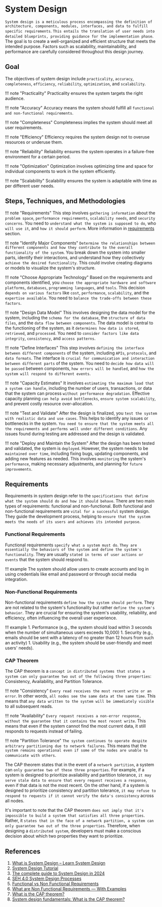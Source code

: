 # System Design

`System design is a meticulous process encompassing the definition of architecture, components, modules, interfaces, and data to fulfill specific requirements`. `This entails the translation of user needs into detailed blueprints, providing guidance for the implementation phase`. The goal is to create a well-organized and efficient structure that meets the intended purpose. Factors such as scalability, maintainability, and performance are carefully considered throughout this design journey.

## Goal

The objectives of system design include `practicality`, `accuracy`, `completeness`, `efficiency`, `reliability`, `optimization`, and `scalability`.

!!! note "Practicality"
    Practicality ensures the system targets the right audience.

!!! note "Accuracy"
    Accuracy means the system should fulfill all `functional and non-functional requirements`.

!!! note "Completeness"
    Completeness implies the system should meet all user requirements.

!!! note "Efficiency"
    Efficiency requires the system design not to overuse resources or underuse them.

!!! note "Reliability"
    Reliability ensures the system operates in a failure-free environment for a certain period.

!!! note "Optimization"
    Optimization involves optimizing time and space for individual components to work in the system efficiently.

!!! note "Scalability"
    Scalability ensures the system is adaptable with time as per different user needs.

## Steps, Techniques, and Methodologies

!!! note "Requirements"
    This step involves `gathering information` about the `problem space`, `performance requirements`, `scalability needs`, and `security concerns`. You need to `understand what the system is supposed to do`, who `will use it`, and `how it should perform`. More information in [requirements](#requirements) section.

!!! note "Identify Major Components"
    `Determine the relationships between different components and how they contribute to the overall functionality of the system`. You break down the system into smaller parts, identify their interactions, and understand how they collectively `achieve the desired functionality`. This could involve creating diagrams or models to visualize the system's structure.

!!! note "Choose Appropriate Technology"
    Based on the requirements and components identified, you `choose the appropriate hardware and software platforms`, `databases`, `programming languages`, and `tools`. This decision `depends on various factors` like `cost`, `performance`, `scalability`, and the `expertise available`. You need to `balance the trade-offs between these factors`.

!!! note "Design Data Model"
    This involves designing the data model for the system, including the `schema for the database`, the `structure of data files`, and the `data flow between components`. The data model is central to the functioning of the system, as it `determines how data is stored`, `retrieved`, and `processed`. You need to `consider factors like data integrity`, `consistency`, and `access patterns`.

!!! note "Define Interfaces"
    This step involves `defining the interface between different components` of the system, including `APIs`, `protocols`, and `data formats`. The interface is `crucial for communication and interaction between different parts` of the system. You need to `decide how data will be passed` between components, `how errors will be handled`, and `how the system will respond to different events`.

!!! note "Capacity Estimates"
    It involves `estimating the maximum load that a system can handle`, including the number of users, transactions, or data that the system can process `without performance degradation`. Effective capacity planning `can help avoid bottlenecks`, `ensure system scalability`, and prevent costly resource over-allocation.

!!! note "Test and Validate"
    After the design is finalized, you `test the system with realistic data and use cases`. This helps to identify any issues or bottlenecks in the system. `You need to ensure that the system meets all the requirements and performs well under different conditions`. Any issues found during testing are addressed and the design is validated.

!!! note "Deploy and Maintain the System"
    After the design has been tested and validated, the system is `deployed`. However, the system needs to be `maintained over time`, including fixing bugs, updating components, and adding new features as needed. This involves `monitoring` the system's `performance`, making necessary adjustments, and planning for `future improvements`.

## Requirements

Requirements in system design refer to the `specifications that define what the system should do and how it should behave`. There are two main types of requirements: functional and non-functional. Both functional and non-functional requirements are `vital for a successful` system design. They guide the development process, helping to `ensure that the system meets the needs of its users and achieves its intended purpose`.

### Functional Requirements

Functional requirements `specify what a system must do`. `They are essentially the behaviors of the system and define the system's functionality`. They are usually `stated in terms of user actions or events` that the system should respond to.

!!! example
    The system should allow users to create accounts and log in using credentials like email and password or through social media integration.

### Non-Functional Requirements

Non-functional requirements `define how the system should perform`. They are not related to the system's functionality but rather `define the system's behavior`. They are crucial for ensuring the system's usability, reliability, and efficiency, often influencing the overall user experience.

!!! example
    1. Performance (e.g., the system should load within 3 seconds when the number of simultaneous users exceeds 10,000)
    1. Security (e.g., emails should be sent with a latency of no greater than 12 hours from such an activity)
    1. Usability (e.g., the system should be user-friendly and meet users' needs).

### CAP Theorem

The CAP theorem is a `concept in distributed systems that states a system can only guarantee two out of the following three properties`: Consistency, Availability, and Partition Tolerance.

!!! note "Consistency"
    `Every read receives the most recent write or an error`. In other words, `all nodes see the same data at the same time`. This means that `any data written to the system will be immediately visible` to all subsequent reads.

!!! note "Availability"
    `Every request receives a non-error response, without the guarantee that it contains the most recent write`. This means that even if the system cannot find the most current data, it still responds to requests instead of failing.

!!! note "Partition Tolerance"
    `The system continues to operate despite arbitrary partitioning due to network failures`. This means that the `system remains operational even if some of the nodes are unable to communicate with others`.

The CAP theorem states that in the event of a `network partition`, a system can `only guarantee two of these three properties`. For example, if a system is designed to prioritize availability and partition tolerance, `it may serve stale data to ensure that every request receives a response`, even if that data is not the most recent. On the other hand, if a system is designed to prioritize consistency and partition tolerance, `it may refuse to respond to requests if it cannot verify the data's consistency` across all nodes.

It's important to note that the CAP theorem `does not imply that it's impossible to build a system that satisfies all three properties`. Rather, it `states that in the face of a network partition, a system can only guarantee two out of the three properties`. Therefore, when designing a `distributed system`, developers must make a conscious decision about which two properties they want to prioritize.

## References

1. [What is System Design – Learn System Design](https://www.geeksforgeeks.org/what-is-system-design-learn-system-design/)
1. [System Design Tutorial](https://www.geeksforgeeks.org/system-design-tutorial/)
1. [The complete guide to System Design in 2024](https://www.educative.io/blog/complete-guide-to-system-design)
1. [SEH 4.0 System Design Processes](https://www.nasa.gov/reference/4-0-system-design-processes/)
1. [Functional vs Non Functional Requirements](https://www.geeksforgeeks.org/functional-vs-non-functional-requirements/)
1. [What are Non Functional Requirements — With Examples](https://www.perforce.com/blog/alm/what-are-non-functional-requirements-examples)
1. [What is the CAP theorem?](https://www.ibm.com/topics/cap-theorem)
1. [System design fundamentals: What is the CAP theorem?](https://www.educative.io/blog/what-is-cap-theorem)

<!-- https://www.phind.com/search?cache=dpyqfx0bzr047uhi0dllwnwk -->